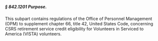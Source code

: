 ##### § 842.1201 Purpose. #####

This subpart contains regulations of the Office of Personnel Management (OPM) to supplement chapter 66, title 42, United States Code, concerning CSRS retirement service credit eligibility for Volunteers in Serviced to America (VISTA) volunteers.